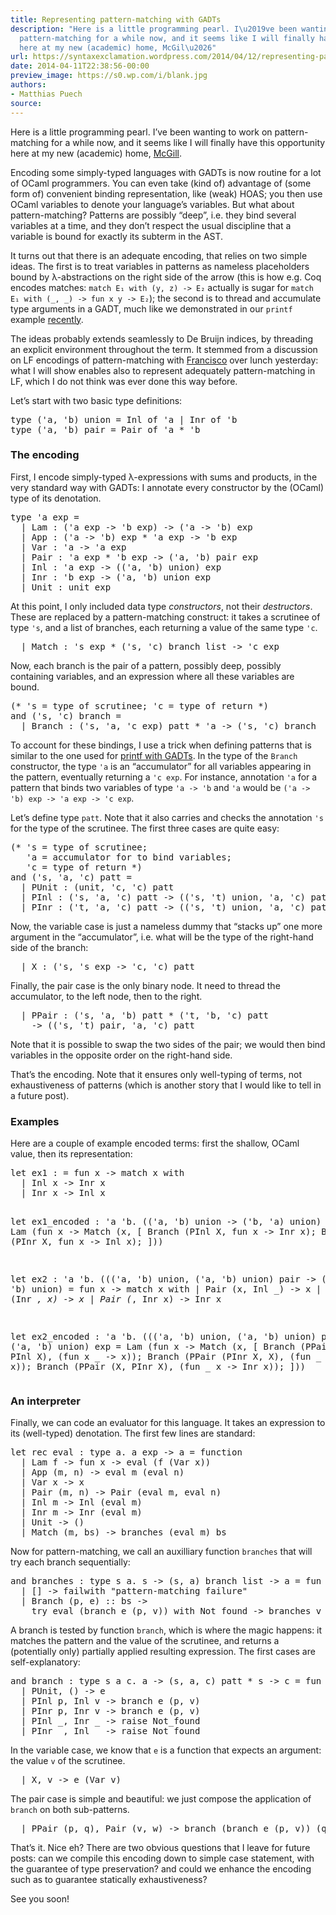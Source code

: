 ```yaml
---
title: Representing pattern-matching with GADTs
description: "Here is a little programming pearl. I\u2019ve been wanting to work on
  pattern-matching for a while now, and it seems like I will finally have this opportunity
  here at my new (academic) home, McGil\u2026"
url: https://syntaxexclamation.wordpress.com/2014/04/12/representing-pattern-matching-with-gadts/
date: 2014-04-11T22:38:56-00:00
preview_image: https://s0.wp.com/i/blank.jpg
authors:
- Matthias Puech
source:
---
```


<p>Here is a little programming pearl. I&rsquo;ve been wanting to work on pattern-matching for a while now, and it seems like I will finally have this opportunity here at my new (academic) home, <a href="http://cs.mcgill.ca/">McGill</a>.</p>
<p>Encoding some simply-typed languages with GADTs is now routine for a lot of OCaml programmers. You can even take (kind of) advantage of (some form of) convenient binding representation, like (weak) HOAS; you then use OCaml variables to denote your language&rsquo;s variables. But what about pattern-matching? Patterns are possibly &ldquo;deep&rdquo;, i.e. they bind several variables at a time, and they don&rsquo;t respect the usual discipline that a variable is bound for exactly its subterm in the AST.</p>
<p>It turns out that there is an adequate encoding, that relies on two simple ideas. The first is to treat variables in patterns as nameless placeholders bound by &lambda;-abstractions on the right side of the arrow (this is how e.g. Coq encodes matches: <code>match E&#8321; with (y, z) -&gt; E&#8322;</code> actually is sugar for <code>match E&#8321; with (_, _) -&gt; fun x y -&gt; E&#8322;</code>); the second is to thread and accumulate type arguments in a GADT, much like we demonstrated in our <code>printf</code> example <a href="https://syntaxexclamation.wordpress.com/2014/02/14/update-on-typeful-normalization-by-evaluation/">recently</a>.</p>
<p>The ideas probably extends seamlessly to De Bruijn indices, by threading an explicit environment throughout the term. It stemmed from a discussion on LF encodings of pattern-matching with <a href="http://www.cs.mcgill.ca/~fferre8/">Francisco</a> over lunch yesterday: what I will show enables also to represent adequately pattern-matching in LF, which I do not think was ever done this way before.</p>
<p><span></span></p>
<p>Let&rsquo;s start with two basic type definitions:</p>
<pre class="brush: fsharp; title: ; notranslate">
type ('a, 'b) union = Inl of 'a | Inr of 'b
type ('a, 'b) pair = Pair of 'a * 'b
</pre>
<h3>The encoding</h3>
<p>First, I encode simply-typed &lambda;-expressions with sums and products, in the very standard way with GADTs: I annotate every constructor by the (OCaml) type of its denotation.</p>
<pre class="brush: fsharp; title: ; notranslate">
type 'a exp =
  | Lam : ('a exp -&gt; 'b exp) -&gt; ('a -&gt; 'b) exp
  | App : ('a -&gt; 'b) exp * 'a exp -&gt; 'b exp
  | Var : 'a -&gt; 'a exp
  | Pair : 'a exp * 'b exp -&gt; ('a, 'b) pair exp
  | Inl : 'a exp -&gt; (('a, 'b) union) exp
  | Inr : 'b exp -&gt; ('a, 'b) union exp
  | Unit : unit exp
</pre>
<p>At this point, I only included data type <i>constructors</i>, not their <i>destructors</i>. These are replaced by a pattern-matching construct: it takes a scrutinee of type <code>'s</code>, and a list of branches, each returning a value of the same type <code>'c</code>.</p>
<pre class="brush: fsharp; title: ; notranslate">
  | Match : 's exp * ('s, 'c) branch list -&gt; 'c exp
</pre>
<p>Now, each branch is the pair of a pattern, possibly deep, possibly containing variables, and an expression where all these variables are bound.</p>
<pre class="brush: fsharp; title: ; notranslate">
(* 's = type of scrutinee; 'c = type of return *)
and ('s, 'c) branch =
  | Branch : ('s, 'a, 'c exp) patt * 'a -&gt; ('s, 'c) branch
</pre>
<p>To account for these bindings, I use a trick when defining patterns that is similar to the one used for <a href="http://caml.inria.fr/mantis/view.php?id=6017">printf with GADTs</a>. In the type of the <code>Branch</code> constructor, the type <code>'a</code> is an &ldquo;accumulator&rdquo; for all variables appearing in the pattern, eventually returning a <code>'c exp</code>. For instance, annotation <code>'a</code> for a pattern that binds two variables of type <code>'a -&gt; 'b</code> and <code>'a</code> would be <code>('a -&gt; 'b) exp -&gt; 'a exp -&gt; 'c exp</code>.</p>
<p>Let&rsquo;s define type <code>patt</code>. Note that it also carries and checks the annotation <code>'s</code> for the type of the scrutinee. The first three cases are quite easy:</p>
<pre class="brush: fsharp; title: ; notranslate">
(* 's = type of scrutinee;
   'a = accumulator for to bind variables;
   'c = type of return *)
and ('s, 'a, 'c) patt =
  | PUnit : (unit, 'c, 'c) patt
  | PInl : ('s, 'a, 'c) patt -&gt; (('s, 't) union, 'a, 'c) patt
  | PInr : ('t, 'a, 'c) patt -&gt; (('s, 't) union, 'a, 'c) patt
</pre>
<p>Now, the variable case is just a nameless dummy that &ldquo;stacks up&rdquo; one more argument in the &ldquo;accumulator&rdquo;, i.e. what will be the type of the right-hand side of the branch:</p>
<pre class="brush: fsharp; title: ; notranslate">
  | X : ('s, 's exp -&gt; 'c, 'c) patt
</pre>
<p>Finally, the pair case is the only binary node. It need to thread the accumulator, to the left node, then to the right.</p>
<pre class="brush: fsharp; title: ; notranslate">
  | PPair : ('s, 'a, 'b) patt * ('t, 'b, 'c) patt 
    -&gt; (('s, 't) pair, 'a, 'c) patt
</pre>
<p>Note that it is possible to swap the two sides of the pair; we would then bind variables in the opposite order on the right-hand side.</p>
<p>That&rsquo;s the encoding. Note that it ensures only well-typing of terms, not exhaustiveness of patterns (which is another story that I would like to tell in a future post).</p>
<h3>Examples</h3>
<p>Here are a couple of example encoded terms: first the shallow, OCaml value, then its representation:</p>
<pre class="brush: fsharp; title: ; notranslate">
let ex1 : = fun x -&gt; match x with
  | Inl x -&gt; Inr x
  | Inr x -&gt; Inl x

let ex1_encoded : 'a 'b. (('a, 'b) union -&gt; ('b, 'a) union) exp =
  Lam (fun x -&gt; Match (x, [
      Branch (PInl X, fun x -&gt; Inr x);
      Branch (PInr X, fun x -&gt; Inl x);
    ]))

let ex2 : 'a 'b. ((('a, 'b) union, ('a, 'b) union) pair
    -&gt; ('a, 'b) union) =
  fun x -&gt; match x with
    | Pair (x, Inl _) -&gt; x
    | Pair (Inr _, x) -&gt; x
    | Pair (_, Inr x) -&gt; Inr x

let ex2_encoded : 'a 'b. ((('a, 'b) union, ('a, 'b) union) pair 
    -&gt; ('a, 'b) union) exp =
  Lam (fun x -&gt; Match (x, [
      Branch (PPair (X, PInl X), (fun x _ -&gt; x));
      Branch (PPair (PInr X, X), (fun _ x -&gt; x));
      Branch (PPair (X, PInr X), (fun _ x -&gt; Inr x));
    ]))
</pre>
<h3>An interpreter</h3>
<p>Finally, we can code an evaluator for this language. It takes an expression to its (well-typed) denotation. The first few lines are standard:</p>
<pre class="brush: fsharp; title: ; notranslate">
let rec eval : type a. a exp -&gt; a = function
  | Lam f -&gt; fun x -&gt; eval (f (Var x))
  | App (m, n) -&gt; eval m (eval n)
  | Var x -&gt; x
  | Pair (m, n) -&gt; Pair (eval m, eval n)
  | Inl m -&gt; Inl (eval m)
  | Inr m -&gt; Inr (eval m)
  | Unit -&gt; ()
  | Match (m, bs) -&gt; branches (eval m) bs
</pre>
<p>Now for pattern-matching, we call an auxilliary function <code>branches</code> that will try each branch sequentially:</p>
<pre class="brush: fsharp; title: ; notranslate">
and branches : type s a. s -&gt; (s, a) branch list -&gt; a = fun v -&gt; function
  | [] -&gt; failwith &quot;pattern-matching failure&quot;
  | Branch (p, e) :: bs -&gt; 
    try eval (branch e (p, v)) with Not_found -&gt; branches v bs
</pre>
<p>A branch is tested by function <code>branch</code>, which is where the magic happens: it matches the pattern and the value of the scrutinee, and returns a (potentially only) partially applied resulting expression. The first cases are self-explanatory:</p>
<pre class="brush: fsharp; title: ; notranslate">
and branch : type s a c. a -&gt; (s, a, c) patt * s -&gt; c = fun e -&gt; function
  | PUnit, () -&gt; e
  | PInl p, Inl v -&gt; branch e (p, v)
  | PInr p, Inr v -&gt; branch e (p, v)
  | PInl _, Inr _ -&gt; raise Not_found
  | PInr _, Inl _ -&gt; raise Not_found
</pre>
<p>In the variable case, we know that <code>e</code> is a function that expects an argument: the value <code>v</code> of the scrutinee.</p>
<pre class="brush: fsharp; title: ; notranslate">
  | X, v -&gt; e (Var v)
</pre>
<p>The pair case is simple and beautiful: we just compose the application of <code>branch</code> on both sub-patterns.</p>
<pre class="brush: fsharp; title: ; notranslate">
  | PPair (p, q), Pair (v, w) -&gt; branch (branch e (p, v)) (q, w)
</pre>
<p>That&rsquo;s it. Nice eh? There are two obvious questions that I leave for future posts: can we compile this encoding down to simple case statement, with the guarantee of type preservation? and could we enhance the encoding such as to guarantee statically exhaustiveness?</p>
<p>See you soon!</p>

